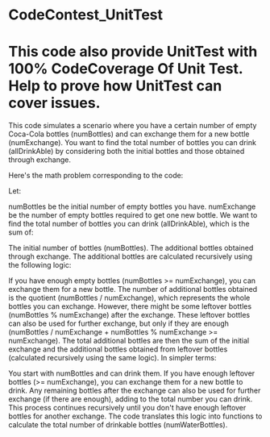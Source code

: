 # CodeContest_UnitTest

# This code also provide UnitTest with 100% CodeCoverage Of Unit Test. Help to prove how UnitTest can cover issues. 

This code simulates a scenario where you have a certain number of empty Coca-Cola bottles (numBottles) and can exchange them for a new bottle (numExchange). You want to find the total number of bottles you can drink (allDrinkAble) by considering both the initial bottles and those obtained through exchange.


Here's the math problem corresponding to the code:

Let:

numBottles be the initial number of empty bottles you have.
numExchange be the number of empty bottles required to get one new bottle.
We want to find the total number of bottles you can drink (allDrinkAble), which is the sum of:

The initial number of bottles (numBottles).
The additional bottles obtained through exchange.
The additional bottles are calculated recursively using the following logic:

If you have enough empty bottles (numBottles >= numExchange), you can exchange them for a new bottle.
The number of additional bottles obtained is the quotient (numBottles / numExchange), which represents the whole bottles you can exchange.
However, there might be some leftover bottles (numBottles % numExchange) after the exchange.
These leftover bottles can also be used for further exchange, but only if they are enough (numBottles / numExchange + numBottles % numExchange >= numExchange).
The total additional bottles are then the sum of the initial exchange and the additional bottles obtained from leftover bottles (calculated recursively using the same logic).
In simpler terms:

You start with numBottles and can drink them.
If you have enough leftover bottles (>= numExchange), you can exchange them for a new bottle to drink.
Any remaining bottles after the exchange can also be used for further exchange (if there are enough), adding to the total number you can drink.
This process continues recursively until you don't have enough leftover bottles for another exchange.
The code translates this logic into functions to calculate the total number of drinkable bottles (numWaterBottles).